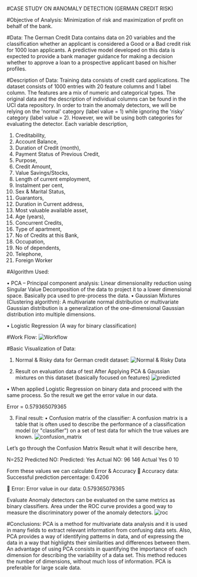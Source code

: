 #CASE STUDY ON
#ANOMALY DETECTION (GERMAN CREDIT RISK)

#Objective of Analysis: 
	Minimization of risk and maximization of profit on behalf of the bank.

#Data: 
	The German Credit Data contains data on 20 variables and the classification whether an applicant is considered a Good or a Bad credit risk for 1000 loan applicants. A predictive model developed on this data is expected to provide a bank manager guidance for making a decision whether to approve a loan to a prospective applicant based on his/her profiles.

#Description of Data:
	Training data consists of credit card applications. The dataset consists of 1000 entries with 20 feature columns and 1 label column. The features are a mix of numeric and categorical types. The original data and the description of individual columns can be found in the UCI data repository. In order to train the anomaly detectors, we will be relying on the 'normal' category (label value = 1) while ignoring the 'risky' category (label value = 2). However, we will be using both categories for evaluating the detector. Each variable description,

1.	Creditability,
2.	Account Balance,
3.	Duration of Credit (month),
4.	Payment Status of Previous Credit,
5.	Purpose,
6.	Credit Amount,
7.	Value Savings/Stocks,
8.	Length of current employment,
9.	Instalment per cent,
10.	Sex & Marital Status,
11.	Guarantors,
12.	Duration in Current address,
13.	Most valuable available asset,
14.	Age (years),
15.	Concurrent Credits,
16.	Type of apartment,
17.	No of Credits at this Bank,
18.	Occupation,
19.	No of dependents,
20.	Telephone,
21.	Foreign Worker



#Algorithm Used:

•	PCA – Principal component analysis:
Linear dimensionality reduction using Singular Value Decomposition of the data to project it to a lower dimensional space. Basically pca used to pre-process the data.
•	Gaussian Mixtures (Clustering algorithm):
A multivariate normal distribution or multivariate Gaussian distribution is a generalization of the one-dimensional Gaussian distribution into multiple dimensions.

•	Logistic Regression (A way for binary classification)

#Work Flow:
![Workflow](https://github.com/PoojaKalange/AnomalyDetection/blob/master/WorkFlow.PNG)

#Basic Visualization of Data:

1. Normal & Risky data for German credit dataset:
![Normal & Risky Data](https://github.com/PoojaKalange/AnomalyDetection/blob/master/Normal%20%26%20Risky%20Data.PNG)
 

2. Result on evaluation data of test After Applying PCA & Gaussian mixtures on this dataset (basically focused on features)
![predicted](https://github.com/PoojaKalange/AnomalyDetection/blob/master/predicted.PNG)

 

•	When applied Logistic Regression on binary data and proceed with the same process. So the result we get the error value in our data.

Error = 0.579365079365

3. Final result: 
•	Confusion matrix of the classifier: A confusion matrix is a table that is often used to describe the performance of a classification model (or "classifier") on a set of test data for which the true values are known.
![confusion_matrix](https://github.com/PoojaKalange/AnomalyDetection/blob/master/confusion_matrix.PNG)

 
 

Let’s go through the Confusion Matrix Result what it will describe here,

N=252	Predicted NO:	Predicted: Yes
Actual NO:	96	146
Actual Yes	0	10


Form these values we can calculate Error & Accuracy
	Accuracy data: Successful prediction percentage:  0.4206

	Error: Error value in our data:  0.579365079365

Evaluate Anomaly detectors can be evaluated on the same metrics as binary classifiers. Area under the ROC curve provides a good way to measure the discriminatory power of the anomaly detectors.
![roc](https://github.com/PoojaKalange/AnomalyDetection/blob/master/ROC.PNG)

 


#Conclusions:
PCA is a method for multivariate data analysis and it is used in many fields to extract relevant information from confusing data sets. Also, PCA provides a way of identifying patterns in data, and of expressing the data in a way that highlights their similarities and differences between them.
 An advantage of using PCA consists in quantifying the importance of each dimension for describing the variability of a data set. This method reduces the number of dimensions, without much loss of information. 
PCA is preferable for large scale data.
	

